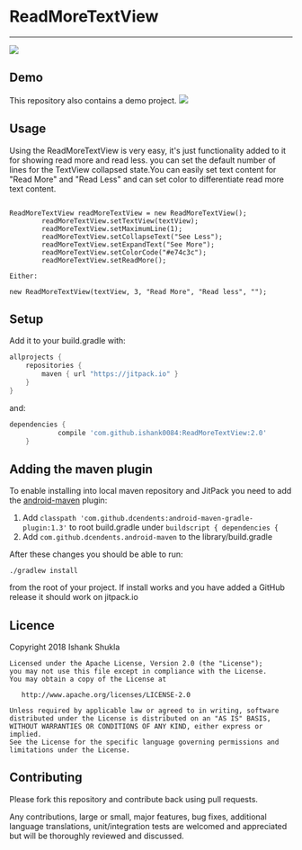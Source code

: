 # ReadMoreTextView
----

[![](https://jitpack.io/v/ishank0084/ReadMoreTextView.svg)](https://jitpack.io/#ishank0084/ReadMoreTextView)

Demo
-----
This repository also contains a demo project.
![](http://i.imgur.com/xpXEnIim.gif)



Usage
------
Using the ReadMoreTextView is very easy, it's just  functionality added to it for showing read more and read less. 
you can set the default number of lines for the TextView collapsed state.You can easily set text content for "Read More" 
and "Read Less" and can set color to differentiate read more text content.

```

ReadMoreTextView readMoreTextView = new ReadMoreTextView();
        readMoreTextView.setTextView(textView);
        readMoreTextView.setMaximumLine(1);
        readMoreTextView.setCollapseText("See Less");
        readMoreTextView.setExpandText("See More");
        readMoreTextView.setColorCode("#e74c3c");
        readMoreTextView.setReadMore();
 	
Either:
 
new ReadMoreTextView(textView, 3, "Read More", "Read less", "");

```

Setup
-----

Add it to your build.gradle with:
```gradle
allprojects {
    repositories {
        maven { url "https://jitpack.io" }
    }
}
```
and:

```gradle
dependencies {
	        compile 'com.github.ishank0084:ReadMoreTextView:2.0'
	}
```

## Adding the maven plugin

To enable installing into local maven repository and JitPack you need to add the [android-maven](https://github.com/dcendents/android-maven-gradle-plugin) plugin:

1. Add `classpath 'com.github.dcendents:android-maven-gradle-plugin:1.3'` to root build.gradle under `buildscript { dependencies {`
2. Add `com.github.dcendents.android-maven` to the library/build.gradle

After these changes you should be able to run:

    ./gradlew install
    
from the root of your project. If install works and you have added a GitHub release it should work on jitpack.io

Licence
-----
 Copyright 2018 Ishank Shukla

    Licensed under the Apache License, Version 2.0 (the "License");
    you may not use this file except in compliance with the License.
    You may obtain a copy of the License at

       http://www.apache.org/licenses/LICENSE-2.0

    Unless required by applicable law or agreed to in writing, software
    distributed under the License is distributed on an "AS IS" BASIS,
    WITHOUT WARRANTIES OR CONDITIONS OF ANY KIND, either express or implied.
    See the License for the specific language governing permissions and
    limitations under the License.



Contributing
-----
Please fork this repository and contribute back using pull requests.

Any contributions, large or small, major features, bug fixes, additional language translations, unit/integration tests are welcomed and appreciated but will be thoroughly reviewed and discussed.


